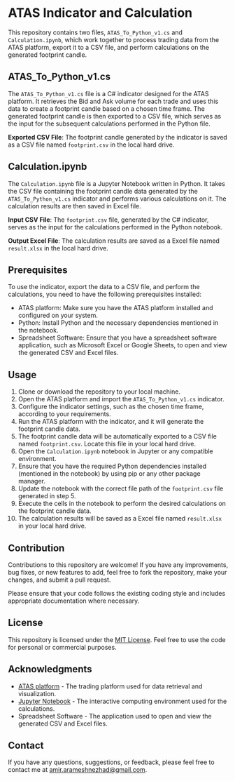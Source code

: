 # ATAS Indicator and Calculation

This repository contains two files, `ATAS_To_Python_v1.cs` and `Calculation.ipynb`, which work together to process trading data from the ATAS platform, export it to a CSV file, and perform calculations on the generated footprint candle.

## ATAS_To_Python_v1.cs

The `ATAS_To_Python_v1.cs` file is a C# indicator designed for the ATAS platform. It retrieves the Bid and Ask volume for each trade and uses this data to create a footprint candle based on a chosen time frame. The generated footprint candle is then exported to a CSV file, which serves as the input for the subsequent calculations performed in the Python file.

**Exported CSV File**: The footprint candle generated by the indicator is saved as a CSV file named `footprint.csv` in the local hard drive.

## Calculation.ipynb

The `Calculation.ipynb` file is a Jupyter Notebook written in Python. It takes the CSV file containing the footprint candle data generated by the `ATAS_To_Python_v1.cs` indicator and performs various calculations on it. The calculation results are then saved in Excel file.

**Input CSV File**: The `footprint.csv` file, generated by the C# indicator, serves as the input for the calculations performed in the Python notebook.

**Output Excel File**: The calculation results are saved as a Excel file named `result.xlsx` in the local hard drive.

## Prerequisites

To use the indicator, export the data to a CSV file, and perform the calculations, you need to have the following prerequisites installed:

- ATAS platform: Make sure you have the ATAS platform installed and configured on your system.
- Python: Install Python and the necessary dependencies mentioned in the notebook.
- Spreadsheet Software: Ensure that you have a spreadsheet software application, such as Microsoft Excel or Google Sheets, to open and view the generated CSV and Excel files.

## Usage

1. Clone or download the repository to your local machine.
2. Open the ATAS platform and import the `ATAS_To_Python_v1.cs` indicator.
3. Configure the indicator settings, such as the chosen time frame, according to your requirements.
4. Run the ATAS platform with the indicator, and it will generate the footprint candle data.
5. The footprint candle data will be automatically exported to a CSV file named `footprint.csv`. Locate this file in your local hard drive.
6. Open the `Calculation.ipynb` notebook in Jupyter or any compatible environment.
7. Ensure that you have the required Python dependencies installed (mentioned in the notebook) by using pip or any other package manager.
8. Update the notebook with the correct file path of the `footprint.csv` file generated in step 5.
9. Execute the cells in the notebook to perform the desired calculations on the footprint candle data.
10. The calculation results will be saved as a Excel file named `result.xlsx` in your local hard drive.

## Contribution

Contributions to this repository are welcome! If you have any improvements, bug fixes, or new features to add, feel free to fork the repository, make your changes, and submit a pull request.

Please ensure that your code follows the existing coding style and includes appropriate documentation where necessary.

## License

This repository is licensed under the [MIT License](LICENSE). Feel free to use the code for personal or commercial purposes.

## Acknowledgments

- [ATAS platform](https://www.atas.net/) - The trading platform used for data retrieval and visualization.
- [Jupyter Notebook](https://jupyter.org/) - The interactive computing environment used for the calculations.
- Spreadsheet Software - The application used to open and view the generated CSV and Excel files.

## Contact

If you have any questions, suggestions, or feedback, please feel free to contact me at [amir.arameshnezhad@gmail.com](mailto:amir.arameshnezhad@gmail.com).
